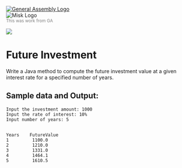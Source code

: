 [![General Assembly Logo](https://camo.githubusercontent.com/1a91b05b8f4d44b5bbfb83abac2b0996d8e26c92/687474703a2f2f692e696d6775722e636f6d2f6b6538555354712e706e67)](https://generalassemb.ly/education/web-development-immersive)<br>
![Misk Logo](https://i.ibb.co/KmXhJbm/Webp-net-resizeimage-1.png)<br>
<small style="color: gray">This was work from <span title="General Assembly">GA</span></small>



![](https://i.pinimg.com/originals/c4/db/6c/c4db6c4a7dd3edf2853114eb2c29bfe8.gif)

# Future Investment

Write a Java method to compute the future investment value at a given interest rate for a specified number of years.


## Sample data and Output:

```
Input the investment amount: 1000
Input the rate of interest: 10%
Input number of years: 5


Years    FutureValue
1         1100.0
2         1210.0
3         1331.0
4         1464.1
5         1610.5

```

